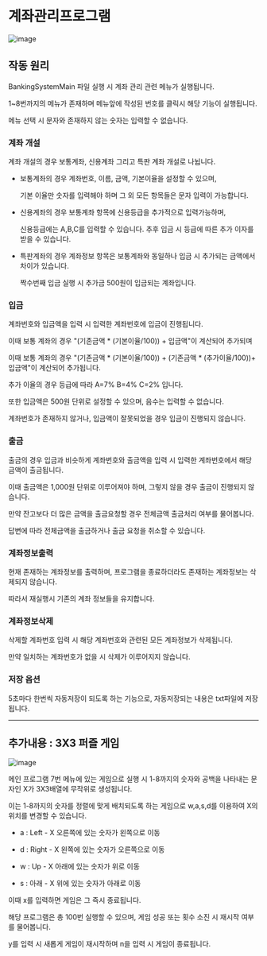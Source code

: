 # 계좌관리프로그램
![image](https://github.com/6HyeonHee/JavaConsoleBankYHH/assets/119562341/6d3513f4-ed0e-439d-b277-9e6dba8f93d4)

## 작동 원리

BankingSystemMain 파일 실행 시 계좌 관리 관련 메뉴가 실행됩니다.

1~8번까지의 메뉴가 존재하며 메뉴앞에 작성된 번호를 클릭시 해당 기능이 실행됩니다.

메뉴 선택 시 문자와 존재하지 않는 숫자는 입력할 수 없습니다.

### 계좌 개설

계좌 개설의 경우 보통계좌, 신용계좌 그리고 특판 계좌 개설로 나뉩니다.

- 보통계좌의 경우 계좌번호, 이름, 금액, 기본이율을 설정할 수 있으며,

  기본 이율만 숫자를 입력해야 하며 그 외 모든 항목들은 문자 입력이 가능합니다.

- 신용계좌의 경우 보통계좌 항목에 신용등급을 추가적으로 입력가능하며,

  신용등급에는 A,B,C를 입력할 수 있습니다. 추후 입금 시 등급에 따른 추가 이자를 받을 수 있습니다.

- 특판계좌의 경우 계좌정보 항목은 보통계좌와 동일하나 입금 시 추가되는 금액에서 차이가 있습니다.

  짝수번째 입금 실행 시 추가금 500원이 입금되는 계좌입니다.

### 입금

계좌번호와 입금액을 입력 시 입력한 계좌번호에 입금이 진행됩니다.

이때 보통 계좌의 경우 "(기존금액 * (기본이율/100)) + 입금액"이 계산되어 추가되며

이때 보통 계좌의 경우 "(기존금액 * (기본이율/100)) + (기존금액 * (추가이율/100))+ 입금액"이 계산되어 추가됩니다.

추가 이율의 경우 등급에 따라 A=7%  B=4% C=2% 입니다.

또한 입금액은 500원 단위로 설정할 수 있으며, 음수는 입력할 수 없습니다.

계좌번호가 존재하지 않거나, 입금액이 잘못되었을 경우 입금이 진행되지 않습니다.

### 출금

출금의 경우 입금과 비슷하게 계좌번호와 출금액을 입력 시 입력한 계좌번호에서 해당 금액이 출금됩니다.

이때 출금액은 1,000원 단위로 이루어져야 하며, 그렇지 않을 경우 출금이 진행되지 않습니다.

만약 잔고보다 더 많은 금액을 출금요청할 경우 전체금액 출금처리 여부를 물어봅니다.

답변에 따라 전체금액을 출금하거나 출금 요청을 취소할 수 있습니다.

### 계좌정보출력

현재 존재하는 계좌정보를 출력하며, 프로그램을 종료하더라도 존재하는 계좌정보는 삭제되지 않습니다.

따라서 재실행시 기존의 계좌 정보들을 유지합니다.

### 계좌정보삭제

삭제할 계좌번호 입력 시 해당 계좌번호와 관련된 모든 계좌정보가 삭제됩니다.

만약 일치하는 계좌번호가 없을 시 삭제가 이루어지지 않습니다.

### 저장 옵션

5초마다 한번씩 자동저장이 되도록 하는 기능으로, 자동저장되는 내용은 txt파일에 저장됩니다.

---

## 추가내용 : 3X3 퍼즐 게임

![image](https://github.com/6HyeonHee/JavaConsoleBankYHH/assets/119562341/00e2bf7a-de66-431d-864e-b6902d7e7271)


메인 프로그램 7번 메뉴에 있는 게임으로 실행 시 1-8까지의 숫자와 공백을 나타내는 문자인 X가 3X3배열에 무작위로 생성됩니다.

이는 1-8까지의 숫자를 정렬에 맞게 배치되도록 하는 게임으로 w,a,s,d를 이용하여 X의 위치를 변경할 수 있습니다.

- a : Left - X 오른쪽에 있는 숫자가 왼쪽으로 이동
  
- d : Right - X 왼쪽에 있는 숫자가 오른쪽으로 이동
  
- w : Up - X 아래에 있는 숫자가 위로 이동
  
- s : 아래 - X 위에 있는 숫자가 아래로 이동

이때 x를 입력하면 게임은 그 즉시 종료됩니다.



해당 프로그램은 총 100번 실행할 수 있으며, 게임 성공 또는 횟수 소진 시 재시작 여부를 물어봅니다.

y를 입력 시 새롭게 게임이 재시작하며 n을 입력 시 게임이 종료됩니다.
